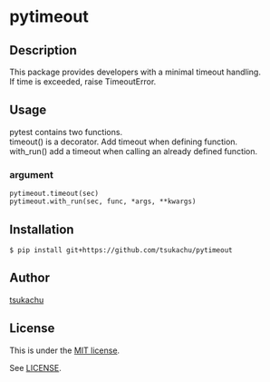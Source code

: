 # pytimeout

## Description
This package provides developers with a minimal timeout handling.  
If time is exceeded, raise TimeoutError.  

## Usage
pytest contains two functions.  
timeout() is a decorator. Add timeout when defining function.  
with_run() add a timeout when calling an already defined function.  

### argument

    pytimeout.timeout(sec)
    pytimeout.with_run(sec, func, *args, **kwargs)

## Installation

    $ pip install git+https://github.com/tsukachu/pytimeout

## Author
[tsukachu](http://tsukachu.hatenablog.com/)

## License
This is under the [MIT license](https://en.wikipedia.org/wiki/MIT_License).

See [LICENSE](./LICENSE).